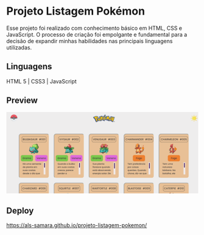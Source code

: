 # Projeto Listagem Pokémon
Esse projeto foi realizado com conhecimento básico em HTML, CSS e JavaScript.
O processo de criação foi empolgante e fundamental para a decisão de expandir minhas habilidades nas principais linguagens utilizadas.

## Linguagens 
HTML 5 | CSS3 | JavaScript

## Preview
<img src="./src/imagens/readmegif.gif" alt="preview do projeto">

## Deploy

<a href="https://als-samara.github.io/projeto-listagem-pokemon/" alt="link do deploy" target="_blanket">https://als-samara.github.io/projeto-listagem-pokemon/</a>